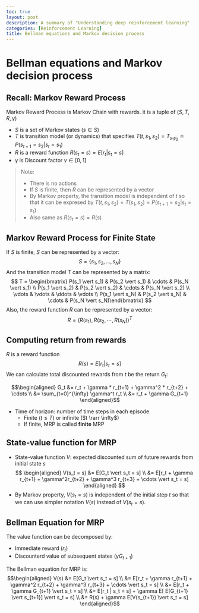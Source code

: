 ```yaml
---
toc: true
layout: post
description: A summary of "Understanding deep reinforcement learning"
categories: [Reinforcement Learning]
title: Bellman equations and Markov decision process
---
```

# Bellman equations and Markov decision process

## Recall: Markov Reward Process

Markov Reward Process is Markov Chain with rewards. it is a tuple of $(S, T, R, \gamma)$

- $S$ is a set of Markov states $(s \in S)$
- $T$ is transition model (or dynamics) that specifies $T(t, s_1, s_2) = T_{s_1s_2} \doteq P(s_{t+1} = s_2 \vert s_t = s_1)$
- $R$ is a reward function $R(s_t = s) = E[r_t \vert s_t = s]$
- $\gamma$ is Discount factor $\gamma \in [0, 1]$

> Note: 
> - There is no actions
> - If $S$ is finite, then $R$ can be represented by a vector
> - By Markov property, the transition model is independent of $t$ so that it can be expresed by $T(t, s_1, s_2) = T(s_1, s_2) = P(s_{t+1} = s_2 \vert s_t = s_1)$
> - Also same as $R(s_t = s) = R(s)$

## Markov Reward Process for Finite State
If $S$ is finite, $S$ can be represented by a vector: 
$$S=\{s_1, s_2, \dots, s_N \}$$
And the transition model $T$ can be represented by a matrix:
$$ T = \begin{bmatrix} P(s_1 \vert s_1) & P(s_2 \vert s_1) & \cdots & P(s_N \vert s_1) \\ P(s_1 \vert s_2) & P(s_2 \vert s_2) & \cdots & P(s_N \vert s_2) \\ \vdots & \vdots & \ddots & \vdots \\  P(s_1 \vert s_N) & P(s_2 \vert s_N) & \cdots & P(s_N \vert s_N)\end{bmatrix}  $$
Also, the reward function $R$ can be represented by a vector:
$$ R = \big( R(s_1), R(s_2, \cdots, R(s_N) \big)^T $$

## Computing return from rewards
$R$ is a reward function
$$ R(s) = E[r_t | s_t = s]$$
We can calculate total discounted rewards from $t$ be the return $G_t$:

$$\begin{aligned} G_t &= r_t + \gamma * r_{t+1} + \gamma^2 * r_{t+2} + \cdots \\
&= \sum_{t=0}^{\infty} \gamma^t r_t \\
&= r_t + \gamma G_{t+1}   \end{aligned}$$

- Time of horizon: number of time steps in each episode
  - Finite ($t \leq T$) or infinite ($t \rarr \infty$)
  - If finite, MRP is called **finite** MRP

## State-value function for MRP
- State-value function $V$: expected discounted sum of future rewards from initial state $s$
$$ \begin{aligned} V(s_t = s) &= E[G_t \vert s_t = s] \\
&= E[r_t + \gamma r_{t+1} + \gamma^2r_{t+2} + \gamma^3 r_{t+3} + \cdots \vert s_t = s] \end{aligned} $$
- By Markov property, $V(s_t = s)$ is independent of the initial step $t$ so that we can use simpler notation $V(s)$ instead of $V(s_t = s)$.

## Bellman Equation for MRP
The value function can be decomposed by:
- Immediate reward ($r_t$)
- Discounterd value of subsequent states ($\gamma G_{t+1}$)

The Bellman equation for MRP is:
$$\begin{aligned} V(s) &= E[G_t \vert s_t = s] \\
&= E[r_t + \gamma r_{t+1} + \gamma^2 r_{t+2} + \gamma^3 r_{t+3} + \cdots \vert s_t = s] \\
&= E[r_t + \gamma G_{t+1} \vert s_t = s] \\
&= E[r_t | s_t = s] + \gamma E[ E[G_{t+1} \vert s_{t+1}] \vert s_t = s] \\
&= R(s) + \gamma E[V(s_{t+1}) \vert s_t = s]  \end{aligned}$$